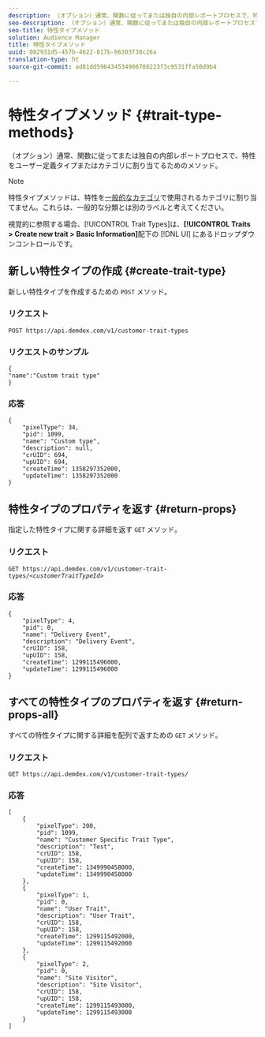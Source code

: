 ```yaml
---
description: （オプション）通常、関数に従ってまたは独自の内部レポートプロセスで、特性をユーザー定義タイプまたはカテゴリに割り当てるためのメソッド。
seo-description: （オプション）通常、関数に従ってまたは独自の内部レポートプロセスで、特性をユーザー定義タイプまたはカテゴリに割り当てるためのメソッド。
seo-title: 特性タイプメソッド
solution: Audience Manager
title: 特性タイプメソッド
uuid: 082931d5-457b-4622-817b-86303f38c26a
translation-type: ht
source-git-commit: ad81dd596434534906788223f3c9531ffa50d9b4

---
```



# 特性タイプメソッド {#trait-type-methods}

（オプション）通常、関数に従ってまたは独自の内部レポートプロセスで、特性をユーザー定義タイプまたはカテゴリに割り当てるためのメソッド。

<!-- c_rest_api_trait_types_intro.xml -->

>[!NOTE]
>
>特性タイプメソッドは、特性を[一般的なカテゴリ](../../api/rest-api-main/aam-api-taxonomy.md#taxonomic-api-methods)で使用されるカテゴリに割り当てません。これらは、一般的な分類とは別のラベルと考えてください。

視覚的に参照する場合、[!UICONTROL Trait Types]は、**[!UICONTROL Traits > Create new trait > Basic Information]**&#x200B;配下の [!DNL UI] にあるドロップダウンコントロールです。

## 新しい特性タイプの作成 {#create-trait-type}

新しい特性タイプを作成するための `POST` メソッド。

<!-- r_rest_api_create_trait_type.xml -->

### リクエスト

`POST https://api.demdex.com/v1/customer-trait-types`

### リクエストのサンプル

```
{
"name":"Custom trait type"
}
```

### 応答

```
{
    "pixelType": 34,
    "pid": 1099,
    "name": "Custom type",
    "description": null,
    "crUID": 694,
    "upUID": 694,
    "createTime": 1358297352000,
    "updateTime": 1358297352000
}
```

## 特性タイプのプロパティを返す {#return-props}

指定した特性タイプに関する詳細を返す `GET` メソッド。

<!-- r_rest_api_get_trait_type.xml -->

### リクエスト

`GET https://api.demdex.com/v1/customer-trait-types/`*`<customerTraitTypeId>`*

### 応答

```
{
    "pixelType": 4,
    "pid": 0,
    "name": "Delivery Event",
    "description": "Delivery Event",
    "crUID": 158,
    "upUID": 158,
    "createTime": 1299115496000,
    "updateTime": 1299115496000
}
```

## すべての特性タイプのプロパティを返す {#return-props-all}

すべての特性タイプに関する詳細を配列で返すための `GET` メソッド。

<!-- r_rest_api_get_trait_types.xml -->

### リクエスト

`GET https://api.demdex.com/v1/customer-trait-types/`

### 応答

```
[
    {
        "pixelType": 200,
        "pid": 1099,
        "name": "Customer Specific Trait Type",
        "description": "Test",
        "crUID": 158,
        "upUID": 158,
        "createTime": 1349990458000,
        "updateTime": 1349990458000
    },
    {
        "pixelType": 1,
        "pid": 0,
        "name": "User Trait",
        "description": "User Trait",
        "crUID": 158,
        "upUID": 158,
        "createTime": 1299115492000,
        "updateTime": 1299115492000
    },
    {
        "pixelType": 2,
        "pid": 0,
        "name": "Site Visitor",
        "description": "Site Visitor",
        "crUID": 158,
        "upUID": 158,
        "createTime": 1299115493000,
        "updateTime": 1299115493000
    }
]
```

